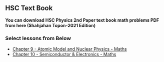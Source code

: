 ## HSC Text Book
**You can download HSC Physics 2nd Paper text book math problems PDF from here (Shahjahan Topon-2021 Edition)**


### **Select lessons from Below**

* [Chapter 9 - Atomic Model and Nuclear Physics - Maths](https://github.com/mahir28/hsc/raw/gh-pages/physics2nd/Physics2nd-Chapter9-Atom-Math.pdf)<br>
* [Chapter 10 - Semiconductor & Electronics - Maths](https://github.com/mahir28/hsc/raw/gh-pages/physics2nd/Physics2nd-C10-Electronics-Math.pdf)
